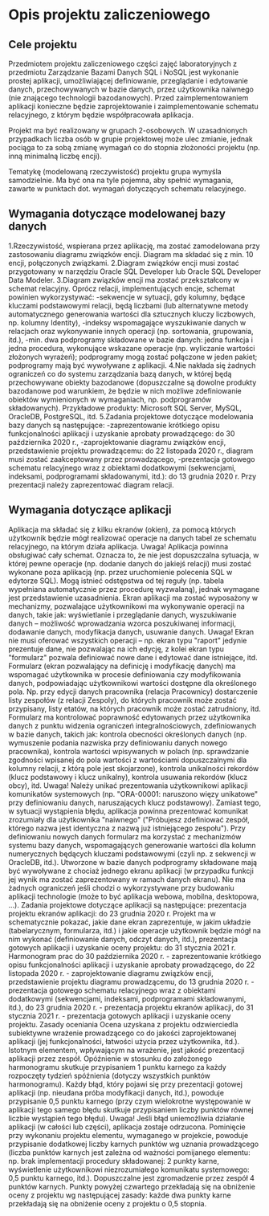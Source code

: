 # Opis projektu zaliczeniowego
## Cele projektu
Przedmiotem projektu zaliczeniowego części zajęć laboratoryjnych z przedmiotu Zarządzanie Bazami Danych SQL i NoSQL jest wykonanie prostej aplikacji, umożliwiającej definiowanie, przeglądanie i edytowanie danych, przechowywanych w bazie danych, przez użytkownika naiwnego (nie znającego technologii bazodanowych). Przed zaimplementowaniem aplikacji konieczne będzie zaprojektowanie i zaimplementowanie schematu relacyjnego, z którym będzie współpracowała aplikacja.  
  
Projekt ma być realizowany w grupach 2-osobowych. W uzasadnionych przypadkach liczba osób w grupie projektowej może ulec zmianie, jednak pociąga to za sobą zmianę wymagań co do stopnia złożoności projektu (np. inną minimalną liczbę encji).

Tematykę (modelowaną rzeczywistość) projektu grupa wymyśla samodzielnie. Ma być ona na tyle pojemna, aby spełnić wymagania, zawarte w punktach dot. wymagań dotyczących schematu relacyjnego.

## Wymagania dotyczące modelowanej bazy danych
  1.Rzeczywistość, wspierana przez aplikację, ma zostać zamodelowana przy zastosowaniu diagramu związków encji. Diagram ma składać się z min. 10 encji, połączonych związkami.
  2.Diagram związków encji musi zostać przygotowany w narzędziu Oracle SQL Developer lub Oracle SQL Developer Data Modeler.
  3.Diagram związków encji ma zostać przekształcony w schemat relacyjny. Oprócz relacji, implementujących encje, schemat powinien wykorzystywać:
    -sekwencje w sytuacji, gdy kolumny, będące kluczami podstawowymi relacji, będą liczbami (lub alternatywne metody automatycznego generowania wartości dla sztucznych kluczy liczbowych, np. kolumny Identity),
    -indeksy wspomagające wyszukiwanie danych w relacjach oraz wykonywanie innych operacji (np. sortowania, grupowania, itd.),
    -min. dwa podprogramy składowane w bazie danych: jedna funkcja i jedna procedura, wykonujące wskazane operacje (np. wyliczanie wartości złożonych wyrażeń); podprogramy mogą zostać połączone w jeden pakiet; podprogramy mają być wywoływane z aplikacji.
  4.Nie nakłada się żadnych ograniczeń co do systemu zarządzania bazą danych, w której będą przechowywane obiekty bazodanowe (dopuszczalne są dowolne produkty bazodanowe pod warunkiem, że będzie w nich możliwe zdefiniowanie obiektów wymienionych w wymaganiach, np. podprogramów składowanych). Przykładowe produkty: Microsoft SQL Server, MySQL, OracleDB, PostgreSQL, itd.
  5.Zadania projektowe dotyczące modelowania bazy danych są następujące:
    -zaprezentowanie krótkiego opisu funkcjonalności aplikacji i uzyskanie aprobaty prowadzącego: do 30 października 2020 r.,
    -zaprojektowanie diagramu związków encji, przedstawienie projektu prowadzącemu: do 22 listopada 2020 r., diagram musi zostać zaakceptowany przez prowadzącego,
    -prezentacja gotowego schematu relacyjnego wraz z obiektami dodatkowymi (sekwencjami, indeksami, podprogramami składowanymi, itd.): do 13 grudnia 2020 r. Przy prezentacji należy zaprezentować diagram relacji.

## Wymagania dotyczące aplikacji
Aplikacja ma składać się z kilku ekranów (okien), za pomocą których użytkownik będzie mógł realizować operacje na danych tabel ze schematu relacyjnego, na którym działa aplikacja.
Uwaga! Aplikacja powinna obsługiwać cały schemat. Oznacza to, że nie jest dopuszczalna sytuacja, w której pewne operacje (np. dodanie danych do jakiejś relacji) musi zostać wykonane poza aplikacją (np. przez uruchomienie polecenia SQL w edytorze SQL). Mogą istnieć odstępstwa od tej reguły (np. tabela wypełniana automatycznie przez procedurę wyzwalaną), jednak wymagane jest przedstawienie uzasadnienia.
Ekran aplikacji ma zostać wyposażony w mechanizmy, pozwalające użytkownikowi ma wykonywanie operacji na danych, takie jak:
wyświetlanie i przeglądanie danych,
wyszukiwanie danych – możliwość wprowadzania wzorca poszukiwanej informacji,
dodawanie danych,
modyfikacja danych,
usuwanie danych.
Uwaga! Ekran nie musi oferować wszystkich operacji – np. ekran typu "raport" jedynie prezentuje dane, nie pozwalając na ich edycję, z kolei ekran typu "formularz" pozwala definiować nowe dane i edytować dane istniejące, itd.
Formularz (ekran pozwalający na definicję i modyfikację danych) ma wspomagać użytkownika w procesie definiowania czy modyfikowania danych, podpowiadając użytkownikowi wartości dostępne dla określonego pola. Np. przy edycji danych pracownika (relacja Pracownicy) dostarczenie listy zespołów (z relacji Zespoly), do których pracownik może zostać przypisany, listy etatów, na których pracownik może zostać zatrudniony, itd.
Formularz ma kontrolować poprawność edytowanych przez użytkownika danych z punktu widzenia ograniczeń integralnościowych, zdefiniowanych w bazie danych, takich jak:
kontrola obecności określonych danych (np. wymuszenie podania nazwiska przy definiowaniu danych nowego pracownika),
kontrola wartości wpisywanych w polach (np. sprawdzanie zgodności wpisanej do pola wartości z wartościami dopuszczalnymi dla kolumny relacji, z którą pole jest skojarzone),
kontrola unikalności rekordów (klucz podstawowy i klucz unikalny),
kontrola usuwania rekordów (klucz obcy),
itd.
Uwaga! Należy unikać prezentowania użytkownikowi aplikacji komunikatów systemowych (np. "ORA-00001: naruszono więzy unikatowe" przy definiowaniu danych, naruszających klucz podstawowy). Zamiast tego, w sytuacji wystąpienia błędu, aplikacja powinna prezentować komunikat zrozumiały dla użytkownika "naiwnego" ("Próbujesz zdefiniować zespół, którego nazwa jest identyczna z nazwą już istniejącego zespołu").
Przy definiowaniu nowych danych formularz ma korzystać z mechanizmów systemu bazy danych, wspomagających generowanie wartości dla kolumn numerycznych będących kluczami podstawowymi (czyli np. z sekwencji w OracleDB, itd.).
Utworzone w bazie danych podprogramy składowane mają być wywoływane z chociaż jednego ekranu aplikacji (w przypadku funkcji jej wynik ma zostać zaprezentowany w ramach danych ekranu).
Nie ma żadnych ograniczeń jeśli chodzi o wykorzystywane przy budowaniu aplikacji technologie (może to być aplikacja webowa, mobilna, desktopowa, ...).
Zadania projektowe dotyczące aplikacji są następujące:
prezentacja projektu ekranów aplikacji: do 23 grudnia 2020 r. Projekt ma w schematycznie pokazać, jakie dane ekran zaprezentuje, w jakim układzie (tabelarycznym, formularza, itd.) i jakie operacje użytkownik będzie mógł na nim wykonać (definiowanie danych, odczyt danych, itd.),
prezentacja gotowych aplikacji i uzyskanie oceny projektu: do 31 stycznia 2021 r.
Harmonogram prac
do 30 października 2020 r. - zaprezentowanie krótkiego opisu funkcjonalności aplikacji i uzyskanie aprobaty prowadzącego,
do 22 listopada 2020 r. - zaprojektowanie diagramu związków encji, przedstawienie projektu diagramu prowadzącemu,
do 13 grudnia 2020 r. - prezentacja gotowego schematu relacyjnego wraz z obiektami dodatkowymi (sekwencjami, indeksami, podprogramami składowanymi, itd.),
do 23 grudnia 2020 r. - prezentacja projektu ekranów aplikacji,
do 31 stycznia 2021 r. - prezentacja gotowych aplikacji i uzyskanie oceny projektu.
Zasady oceniania
Ocena uzyskana z projektu odzwierciedla subiektywne wrażenie prowadzącego co do jakości zaprojektowanej aplikacji (jej funkcjonalności, łatwości użycia przez użytkownika, itd.). Istotnym elementem, wpływającym na wrażenie, jest jakość prezentacji aplikacji przez zespół.
Opóźnienie w stosunku do założonego harmonogramu skutkuje przypisaniem 1 punktu karnego za każdy rozpoczęty tydzień spóźnienia (dotyczy wszystkich punktów harmonogramu).
Każdy błąd, który pojawi się przy prezentacji gotowej aplikacji (np. nieudana próba modyfikacji danych, itd.), powoduje przypisanie 0,5 punktu karnego (przy czym wielokrotne występowanie w aplikacji tego samego błędu skutkuje przypisaniem liczby punktów równej liczbie wystąpień tego błędu).
Uwaga! Jeśli błąd uniemożliwia działanie aplikacji (w całości lub części), aplikacja zostaje odrzucona.
Pominięcie przy wykonaniu projektu elementu, wymaganego w projekcie, powoduje przypisanie dodatkowej liczby karnych punktów wg uznania prowadzącego (liczba punktów karnych jest zależna od ważności pomijanego elementu: np. brak implementacji procedury składowanej: 2 punkty karne, wyświetlenie użytkownikowi niezrozumiałego komunikatu systemowego: 0,5 punktu karnego, itd.).
Dopuszczalne jest zgromadzenie przez zespół 4 punktów karnych. Punkty powyżej czwartego przekładają się na obniżenie oceny z projektu wg następującej zasady: każde dwa punkty karne przekładają się na obniżenie oceny z projektu o 0,5 stopnia.
